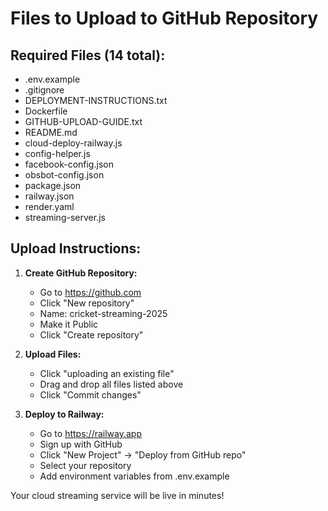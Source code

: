# Files to Upload to GitHub Repository

## Required Files (14 total):

- .env.example
- .gitignore
- DEPLOYMENT-INSTRUCTIONS.txt
- Dockerfile
- GITHUB-UPLOAD-GUIDE.txt
- README.md
- cloud-deploy-railway.js
- config-helper.js
- facebook-config.json
- obsbot-config.json
- package.json
- railway.json
- render.yaml
- streaming-server.js

## Upload Instructions:

1. **Create GitHub Repository:**
   - Go to https://github.com
   - Click "New repository"
   - Name: cricket-streaming-2025
   - Make it Public
   - Click "Create repository"

2. **Upload Files:**
   - Click "uploading an existing file"
   - Drag and drop all files listed above
   - Click "Commit changes"

3. **Deploy to Railway:**
   - Go to https://railway.app
   - Sign up with GitHub
   - Click "New Project" → "Deploy from GitHub repo"
   - Select your repository
   - Add environment variables from .env.example

Your cloud streaming service will be live in minutes!
